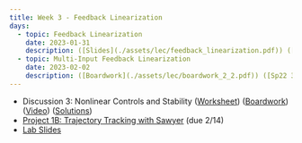 ```yaml
---
title: Week 3 - Feedback Linearization
days:
  - topic: Feedback Linearization
    date: 2023-01-31
    description: ([Slides](./assets/lec/feedback_linearization.pdf)) ([Boardwork](./assets/lec/boardwork_1_31.pdf))  <br /> Reading - Sastry 1999, Chapter 8
  - topic: Multi-Input Feedback Linearization
    date: 2023-02-02
    description: ([Boardwork](./assets/lec/boardwork_2_2.pdf)) ([Sp22 3D Quadrotor](./assets/lec/3D_Quadrotor_2022.pdf))  <br /> Reading - MLS Chapter 7
---
```


- Discussion 3: Nonlinear Controls and Stability ([Worksheet](./assets/disc/Discussion_3_Feedback_Linearization.pdf)) ([Boardwork](./assets/disc/201_disc.pdf)) ([Video](https://youtu.be/RST6BJlrIDY)) ([Solutions](./assets/disc/Discussion_3_Feedback_Linearization_Solns.pdf))
- [Project 1B: Trajectory Tracking with Sawyer](./assets/proj/proj1b.pdf) (due 2/14)
- [Lab Slides](https://docs.google.com/presentation/d/1qFgv4YDxfHiKDjqE8yussqhWTYUe6_LN5_CBx9cIsHg/edit?usp=sharing)

<a id="Week4"></a>
